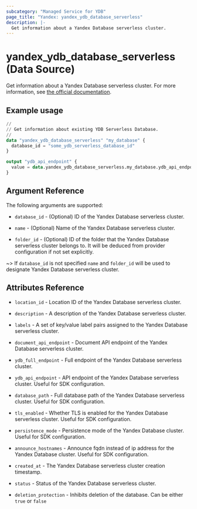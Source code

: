 ```yaml
---
subcategory: "Managed Service for YDB"
page_title: "Yandex: yandex_ydb_database_serverless"
description: |-
  Get information about a Yandex Database serverless cluster.
---
```


# yandex_ydb_database_serverless (Data Source)

Get information about a Yandex Database serverless cluster. For more information, see [the official documentation](https://yandex.cloud/docs/ydb/concepts/serverless_and_dedicated).

## Example usage

```terraform
//
// Get information about existing YDB Serverless Database.
//
data "yandex_ydb_database_serverless" "my_database" {
  database_id = "some_ydb_serverless_database_id"
}

output "ydb_api_endpoint" {
  value = data.yandex_ydb_database_serverless.my_database.ydb_api_endpoint
}
```

## Argument Reference

The following arguments are supported:

* `database_id` - (Optional) ID of the Yandex Database serverless cluster.

* `name` - (Optional) Name of the Yandex Database serverless cluster.

* `folder_id` - (Optional) ID of the folder that the Yandex Database serverless cluster belongs to. It will be deduced from provider configuration if not set explicitly.

~> If `database_id` is not specified `name` and `folder_id` will be used to designate Yandex Database serverless cluster.

## Attributes Reference

* `location_id` - Location ID of the Yandex Database serverless cluster.

* `description` - A description of the Yandex Database serverless cluster.

* `labels` - A set of key/value label pairs assigned to the Yandex Database serverless cluster.

* `document_api_endpoint` - Document API endpoint of the Yandex Database serverless cluster.

* `ydb_full_endpoint` - Full endpoint of the Yandex Database serverless cluster.

* `ydb_api_endpoint` - API endpoint of the Yandex Database serverless cluster. Useful for SDK configuration.

* `database_path` - Full database path of the Yandex Database serverless cluster. Useful for SDK configuration.

* `tls_enabled` - Whether TLS is enabled for the Yandex Database serverless cluster. Useful for SDK configuration.

* `persistence_mode` - Persistence mode of the Yandex Database cluster. Useful for SDK configuration.

* `announce_hostnames` - Announce fqdn instead of ip address for the Yandex Database cluster. Useful for SDK configuration.

* `created_at` - The Yandex Database serverless cluster creation timestamp.

* `status` - Status of the Yandex Database serverless cluster.

* `deletion_protection` - Inhibits deletion of the database. Can be either `true` or `false`
